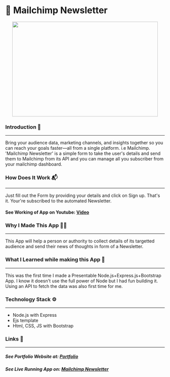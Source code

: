 # 📨 Mailchimp Newsletter
<p align="center">
  <img width="460" height="300" src="https://i.ibb.co/7Yx1GXt/letter.png">
</p>

### Introduction 🌟
---
Bring your audience data, marketing channels, and insights together so you can reach your goals faster—all from a single platform. i.e Mailchimp.
'Mailchimp Newsletter' is a simple form to take the user's details and send them to Mailchimp from its API and you can manage all you subscriber from your mailchimp dashboard.
### How Does It Work 📬
---
Just fill out the Form by providing your details and click on Sign up.
That's it. Your're subscribed to the automated Newsletter.
#### See Working of App on Youtube: [Video](https://youtu.be/TIwXFr1zYrE "Video")

### Why I Made This App 👨‍💻
---
This App will help a person or authority to collect details of its targetted audience and send their news of thoughts in form of a Newsletter.

### What I Learned while making this App 💌
---
This was the first time I made a Presentable Node.js+Express.js+Bootstrap App. 
I know it doesn't use the full power of Node but I had fun building it.
Using an API to fetch the data was also first time for me. 

### Technology Stack ⚙️
---
- Node.js with Express
- Ejs template
- Html, CSS, JS with Bootstrap

### Links 🔗
---
##### See Portfolio Website at: [Portfolio](https://devdude.web.app/ "Portfolio")
##### See Live Running App on:  [Mailchimp Newsletter](https://mailchimpnewsletterproject.herokuapp.com/ "Mailchimp Newsletter") 



